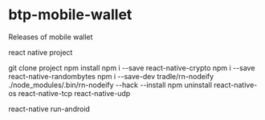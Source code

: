 # btp-mobile-wallet
Releases of mobile wallet

react native project 

git clone project
npm install 
npm i --save react-native-crypto
npm i --save react-native-randombytes
npm i --save-dev tradle/rn-nodeify
./node_modules/.bin/rn-nodeify --hack --install
npm uninstall react-native-os react-native-tcp react-native-udp

react-native run-android
